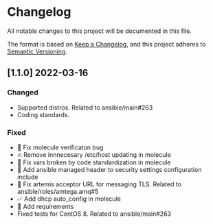 # Changelog
All notable changes to this project will be documented in this file.

The format is based on [Keep a Changelog](https://keepachangelog.com/en/1.0.0/),
and this project adheres to [Semantic Versioning](https://semver.org/spec/v2.0.0.html).

## [1.1.0] 2022-03-16
### Changed
- Supported distros. Related to ansible/main#263
- Coding standards.

### Fixed
- 🐛 Fix molecule verificaton bug
- 🔥 Remove innnecesary /etc/host updating in molecule
- 🐛 Fix vars broken by code standardization in molecule
- 💬 Add ansible managed header to security settings configuration include
- 🐛 Fix artemis acceptor URL for messaging TLS. Related to ansible/roles/amtega.amq#5
- ✅ Add dhcp auto_config in molecule
- 📌 Add requirements
- Fixed tests for CentOS 8. Related to ansible/main#263
